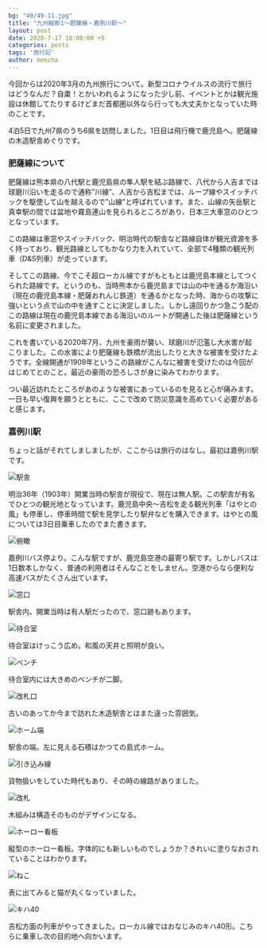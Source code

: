 ```yaml
---
bg: "49/49-11.jpg"
title: "九州縦断1～肥薩線・嘉例川駅～"
layout: post
date: 2020-7-17 18:00:00 +9
categories: posts
tags: '旅行記'
author: mencha
---
```


今回からは2020年3月の九州旅行について。新型コロナウイルスの流行で旅行はどうなんだ？自粛！とかいわれるようになった少し前、イベントとかは観光施設は休館してたりするけどまだ首都圏以外なら行っても大丈夫かとなっていた時のことです。

4泊5日で九州7県のうち6県を訪問しました。1日目は飛行機で鹿児島へ。肥薩線の木造駅舎めぐりです。

<!--more-->
### 肥薩線について

肥薩線は熊本県の八代駅と鹿児島県の隼人駅を結ぶ路線で、八代から人吉までは球磨川沿いを走るので通称”川線”、人吉から吉松までは、ループ線やスイッチバックを駆使して山を越えるので”山線”と呼ばれています。また、山線の矢岳駅と真幸駅の間では盆地や霧島連山を見られるところがあり、日本三大車窓のひとつとなっています。

この路線は車窓やスイッチバック、明治時代の駅舎など路線自体が観光資源を多く持っており、観光路線としてもかなり力を入れていて、全部で4種類の観光列車（D&S列車）が走っています。

そしてこの路線、今でこそ超ローカル線ですがもともとは鹿児島本線としてつくられた路線です。というのも、当時熊本から鹿児島までは山の中を通るか海沿い（現在の鹿児島本線・肥薩おれんじ鉄道）を通るかとなった時、海からの攻撃に強いという点で山の中を通すことに決定しました。しかし遠回りかつ急こう配のこの路線は現在の鹿児島本線である海沿いのルートが開通した後は肥薩線という名前に変更されました。

これを書いている2020年7月、九州を豪雨が襲い、球磨川が氾濫し大水害が起こりました。この水害により肥薩線も鉄橋が流出したりと大きな被害を受けたようです。全線開通が1909年というこの路線がこんなに被害を受けたのは今回がはじめてとのこと。最近の豪雨の恐ろしさが身に染みてわかります。

つい最近訪れたところがあのような被害にあっているのを見ると心が痛みます。一日も早い復興を願うとともに、ここで改めて防災意識を高めていく必要があると感じます。

### 嘉例川駅

ちょっと話がそれてしましましたが、ここからは旅行のはなし。最初は嘉例川駅です。

![駅舎](https://drive.google.com/uc?export=view&id=17XxcYwFHokvyhCF1ssAA6YLVJQXHnsyz)

明治36年（1903年）開業当時の駅舎が現役で、現在は無人駅。この駅舎が有名でひとつの観光地となっています。鹿児島中央～吉松を走る観光列車「はやとの風」も停車し、停車時間で駅を見学したり駅弁などを購入できます。はやとの風については3日目乗車したのでまた書きます。

![俯瞰](https://drive.google.com/uc?export=view&id=1CF5F7U6dmI_xZ9mztm2_Ma959nDR-Xsi)

嘉例川バス停より。こんな駅ですが、鹿児島空港の最寄り駅です。しかしバスは1日数本しかなく、普通の利用者はそんなことをしません。空港からなら便利な高速バスがたくさん出ています。

![窓口](https://drive.google.com/uc?export=view&id=1jtA1MuzmDHWp8hTnUWy_ME2W4yEdSVjx)

駅舎内。開業当時は有人駅だったので、窓口跡もあります。

![待合室](https://drive.google.com/uc?export=view&id=1kDaRAHfbzgmC59Yzs4vrMvWrbP2Yqthd)

待合室はけっこう広め。和風の天井と照明が良い。

![ベンチ](https://drive.google.com/uc?export=view&id=11webrwP6HE4Td7JzHoAYObY8mFtVv7H3)

待合室内には大きめのベンチが二脚。

![改札口](https://drive.google.com/uc?export=view&id=1sbbBwBEk-K2wNqGs2qnn4Gft5PLz3DJc)

古いのあってか今まで訪れた木造駅舎とはまた違った雰囲気。

![ホーム端](https://drive.google.com/uc?export=view&id=1T19UxNX5gw9F1fDADzhZFC5UCX73ofPW)

駅舎の端。左に見える石積はかつての島式ホーム。

![引き込み線](https://drive.google.com/uc?export=view&id=1OqcLvPqrsIzrq1PHeuf4PfO0hEHWIVGq)

貨物扱いをしていた時代もあり、その時の線路がありました。

![改札](https://drive.google.com/uc?export=view&id=1nasnoi0syY0V0m4jwRFd-nX7Vm_xKzxN)

木組みは構造そのものがデザインになる。

![ホーロー看板](https://drive.google.com/uc?export=view&id=1j8T5WdD5_eahYoOw32vckow2DSVLP1EK)

縦型のホーロー看板。字体的にも新しいものでしょうか？きれいに塗りなおされていることはわかります。

![ねこ](https://drive.google.com/uc?export=view&id=1NTjdsWn8yvuh_KInObfwEOuWo2AHHyD2)

表に出てみると猫が丸くなっていました。

![キハ40](https://drive.google.com/uc?export=view&id=13mqCnCaiTwr6sYN0Jnc9a1HOsIcT6dz4)

吉松方面の列車がやってきました。ローカル線ではおなじみのキハ40形。こちらに乗車し次の目的地へ向かいます。